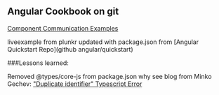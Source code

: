 ## Angular Cookbook on git

[Component Communication Examples](https://angular.io/docs/ts/latest/cookbook/component-communication.html)

liveexample from plunkr updated with package.json from [Angular Quickstart Repo](github angular/quickstart)

###Lessons learned:

Removed @types/core-js from package.json
why see blog from Minko Gechev:
["Duplicate identifier" Typescript Error](http://blog.mgechev.com/2016/03/28/ambient-type-definitions-duplicate-identifier-typescript-fix/)

